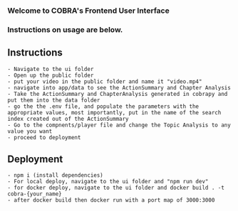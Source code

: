 ### Welcome to COBRA's Frontend User Interface

### Instructions on usage are below.

## Instructions

    - Navigate to the ui folder
    - Open up the public folder
    - put your video in the public folder and name it "video.mp4"
    - navigate into app/data to see the ActionSummary and Chapter Analysis
    - Take the ActionSummary and ChapterAnalysis generated in cobrapy and put them into the data folder
    - go the the .env file, and populate the parameters with the appropriate values, most importantly, put in the name of the search index created out of the ActionSummary
    - Go to the compnents/player file and change the Topic Analysis to any value you want
    - proceed to deployment

## Deployment

    - npm i (install dependencies)
    - For local deploy, navigate to the ui folder and "npm run dev"
    - for docker deploy, navigate to the ui folder and docker build . -t cobra-{your_name}
    - after docker build then docker run with a port map of 3000:3000
